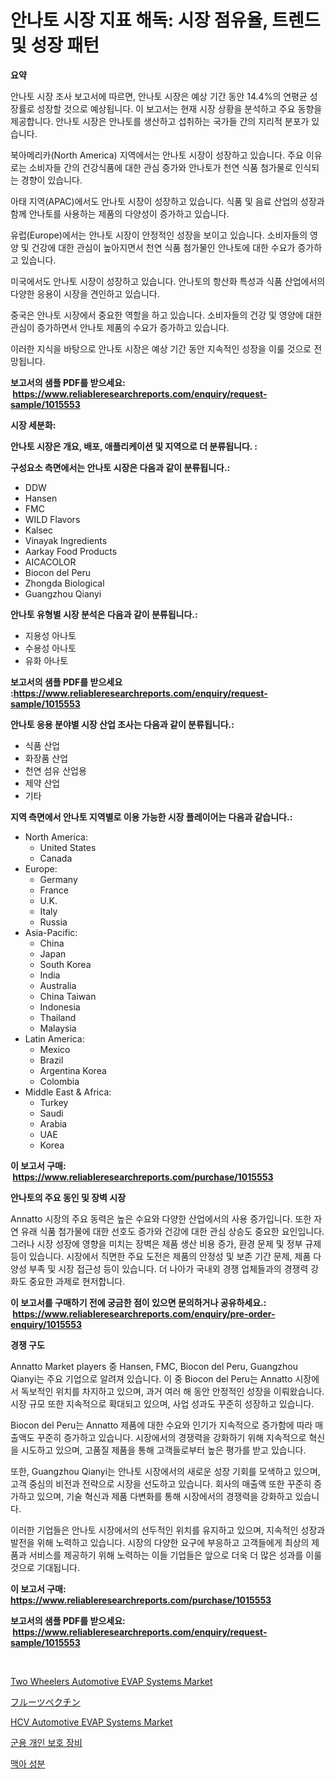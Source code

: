 <p><h1>안나토 시장 지표 해독: 시장 점유율, 트렌드 및 성장 패턴</h1></p><p><strong>요약</strong></p>
<p><p>안나토 시장 조사 보고서에 따르면, 안나토 시장은 예상 기간 동안 14.4%의 연평균 성장률로 성장할 것으로 예상됩니다. 이 보고서는 현재 시장 상황을 분석하고 주요 동향을 제공합니다. 안나토 시장은 안나토를 생산하고 섭취하는 국가들 간의 지리적 분포가 있습니다.</p><p>북아메리카(North America) 지역에서는 안나토 시장이 성장하고 있습니다. 주요 이유로는 소비자들 간의 건강식품에 대한 관심 증가와 안나토가 천연 식품 첨가물로 인식되는 경향이 있습니다.</p><p>아태 지역(APAC)에서도 안나토 시장이 성장하고 있습니다. 식품 및 음료 산업의 성장과 함께 안나토를 사용하는 제품의 다양성이 증가하고 있습니다.</p><p>유럽(Europe)에서는 안나토 시장이 안정적인 성장을 보이고 있습니다. 소비자들의 영양 및 건강에 대한 관심이 높아지면서 천연 식품 첨가물인 안나토에 대한 수요가 증가하고 있습니다.</p><p>미국에서도 안나토 시장이 성장하고 있습니다. 안나토의 항산화 특성과 식품 산업에서의 다양한 응용이 시장을 견인하고 있습니다.</p><p>중국은 안나토 시장에서 중요한 역할을 하고 있습니다. 소비자들의 건강 및 영양에 대한 관심이 증가하면서 안나토 제품의 수요가 증가하고 있습니다.</p><p>이러한 지식을 바탕으로 안나토 시장은 예상 기간 동안 지속적인 성장을 이룰 것으로 전망됩니다.</p></p>
<p><strong>보고서의 샘플 PDF를 받으세요: &nbsp;<a href="https://www.reliableresearchreports.com/enquiry/request-sample/1015553">https://www.reliableresearchreports.com/enquiry/request-sample/1015553</a></strong></p>
<p><strong>시장 세분화:</strong></p>
<p><strong> 안나토 시장은 개요, 배포, 애플리케이션 및 지역으로 더 분류됩니다. :</strong></p>
<p><strong>구성요소 측면에서는 안나토 시장은 다음과 같이 분류됩니다.:</strong></p>
<p><ul><li>DDW</li><li>Hansen</li><li>FMC</li><li>WILD Flavors</li><li>Kalsec</li><li>Vinayak Ingredients</li><li>Aarkay Food Products</li><li>AICACOLOR</li><li>Biocon del Peru</li><li>Zhongda Biological</li><li>Guangzhou Qianyi</li></ul></p>
<p><strong> 안나토 유형별 시장 분석은 다음과 같이 분류됩니다.:</strong></p>
<p><ul><li>지용성 아나토</li><li>수용성 아나토</li><li>유화 아나토</li></ul></p>
<p><strong>보고서의 샘플 PDF를 받으세요 :<a href="https://www.reliableresearchreports.com/enquiry/request-sample/1015553">https://www.reliableresearchreports.com/enquiry/request-sample/1015553</a></strong></p>
<p><strong> 안나토 응용 분야별 시장 산업 조사는 다음과 같이 분류됩니다.:</strong></p>
<p><ul><li>식품 산업</li><li>화장품 산업</li><li>천연 섬유 산업용</li><li>제약 산업</li><li>기타</li></ul></p>
<p><strong>지역 측면에서 안나토 지역별로 이용 가능한 시장 플레이어는 다음과 같습니다.:</strong></p>
<p><ul>
    <li>
        North America:
        <ul>
            <li>United States</li>
            <li>Canada</li>
        </ul>
    </li>
    <li>
        Europe:
        <ul>
            <li>Germany</li>
            <li>France</li>
            <li>U.K.</li>
            <li>Italy</li>
            <li>Russia</li>
        </ul>
    </li>
    <li>
        Asia-Pacific:
        <ul>
            <li>China</li>
            <li>Japan</li>
            <li>South Korea</li>
            <li>India</li>
            <li>Australia</li>
            <li>China Taiwan</li>
            <li>Indonesia</li>
            <li>Thailand</li>
            <li>Malaysia</li>
        </ul>
    </li>
    <li>
        Latin America:
        <ul>
            <li>Mexico</li>
            <li>Brazil</li>
            <li>Argentina Korea</li>
            <li>Colombia</li>
        </ul>
    </li>
    <li>
        Middle East & Africa:
        <ul>
            <li>Turkey</li>
            <li>Saudi</li>
            <li>Arabia</li>
            <li>UAE</li>
            <li>Korea</li>
        </ul>
    </li>
    </ul></p>
<p><strong>이 보고서 구매: &nbsp;<a href="https://www.reliableresearchreports.com/purchase/1015553">https://www.reliableresearchreports.com/purchase/1015553</a></strong></p>
<p><strong>안나토의 주요 동인 및 장벽 시장</strong></p>
<p><p>Annatto 시장의 주요 동력은 높은 수요와 다양한 산업에서의 사용 증가입니다. 또한 자연 유래 식품 첨가물에 대한 선호도 증가와 건강에 대한 관심 상승도 중요한 요인입니다. 그러나 시장 성장에 영향을 미치는 장벽은 제품 생산 비용 증가, 환경 문제 및 정부 규제 등이 있습니다. 시장에서 직면한 주요 도전은 제품의 안정성 및 보존 기간 문제, 제품 다양성 부족 및 시장 접근성 등이 있습니다. 더 나아가 국내외 경쟁 업체들과의 경쟁력 강화도 중요한 과제로 현저합니다.</p></p>
<p><strong>이 보고서를 구매하기 전에 궁금한 점이 있으면 문의하거나 공유하세요.: &nbsp;<a href="https://www.reliableresearchreports.com/enquiry/pre-order-enquiry/1015553">https://www.reliableresearchreports.com/enquiry/pre-order-enquiry/1015553</a></strong></p>
<p><strong>경쟁 구도</strong></p>
<p><p>Annatto Market players 중 Hansen, FMC, Biocon del Peru, Guangzhou Qianyi는 주요 기업으로 알려져 있습니다. 이 중 Biocon del Peru는 Annatto 시장에서 독보적인 위치를 차지하고 있으며, 과거 여러 해 동안 안정적인 성장을 이뤄왔습니다. 시장 규모 또한 지속적으로 확대되고 있으며, 사업 성과도 꾸준히 성장하고 있습니다.</p><p>Biocon del Peru는 Annatto 제품에 대한 수요와 인기가 지속적으로 증가함에 따라 매출액도 꾸준히 증가하고 있습니다. 시장에서의 경쟁력을 강화하기 위해 지속적으로 혁신을 시도하고 있으며, 고품질 제품을 통해 고객들로부터 높은 평가를 받고 있습니다.</p><p>또한, Guangzhou Qianyi는 안나토 시장에서의 새로운 성장 기회를 모색하고 있으며, 고객 중심의 비전과 전략으로 시장을 선도하고 있습니다. 회사의 매출액 또한 꾸준히 증가하고 있으며, 기술 혁신과 제품 다변화를 통해 시장에서의 경쟁력을 강화하고 있습니다.</p><p>이러한 기업들은 안나토 시장에서의 선두적인 위치를 유지하고 있으며, 지속적인 성장과 발전을 위해 노력하고 있습니다. 시장의 다양한 요구에 부응하고 고객들에게 최상의 제품과 서비스를 제공하기 위해 노력하는 이들 기업들은 앞으로 더욱 더 많은 성과를 이룰 것으로 기대됩니다.</p></p>
<p><strong>이 보고서 구매: &nbsp; <a href="https://www.reliableresearchreports.com/purchase/1015553">https://www.reliableresearchreports.com/purchase/1015553</a></strong></p>
<p><strong>보고서의 샘플 PDF를 받으세요: &nbsp;<a href="https://www.reliableresearchreports.com/enquiry/request-sample/1015553">https://www.reliableresearchreports.com/enquiry/request-sample/1015553</a></strong><strong></strong></p>
<p>&nbsp;</p>
<p><p><a href="https://github.com/bobicer/Market-Research-Report-List-2/blob/main/two-wheelers-automotive-evap-systems-market.md">Two Wheelers Automotive EVAP Systems Market</a></p><p><a href="https://medium.com/@catherine10203/%E3%83%95%E3%83%AB%E3%83%BC%E3%83%84%E3%83%9A%E3%82%AF%E3%83%81%E3%83%B3%E5%B8%82%E5%A0%B4%E8%AA%BF%E6%9F%BB%E3%83%AC%E3%83%9D%E3%83%BC%E3%83%88-%E3%81%9D%E3%81%AE%E6%AD%B4%E5%8F%B2%E3%81%A8%E4%BA%88%E6%B8%AC2031%E5%B9%B4%E3%81%BE%E3%81%A7%E3%81%AE2024-a95876bd2537">フルーツペクチン</a></p><p><a href="https://github.com/globismark/Market-Research-Report-List-2/blob/main/hcv-automotive-evap-systems-market.md">HCV Automotive EVAP Systems Market</a></p><p><a href="https://medium.com/@bkszjgzqq1851/%EA%B5%B0%EC%9A%A9-%EA%B0%9C%EC%9D%B8-%EB%B3%B4%ED%98%B8-%EC%9E%A5%EB%B9%84-%EC%8B%9C%EC%9E%A5-%EC%8B%9C%EC%9E%A5-cagr-%EC%8B%9C%EC%9E%A5-%EB%8F%99%ED%96%A5-%EB%B0%8F-%EC%84%B1%EC%9E%A5-%EC%A0%84%EB%9E%B5%EC%97%90-%EB%8C%80%ED%95%9C-%ED%86%B5%EC%B0%B0%EB%A0%A5-2333aa524a51">군용 개인 보호 장비</a></p><p><a href="https://medium.com/@bkszjgzqq1851/%EB%A7%A5%EC%A3%BC-%EC%9B%90%EB%A3%8C-%EC%8B%9C%EC%9E%A5-%EB%B3%B4%EA%B3%A0%EC%84%9C%EB%8A%94-%EC%9D%B4-%EC%8B%9C%EC%9E%A5%EC%9D%98-%EC%B5%9C%EC%8B%A0-%ED%8A%B8%EB%A0%8C%EB%93%9C%EC%99%80-%EC%84%B1%EC%9E%A5-%EA%B8%B0%ED%9A%8C%EB%A5%BC-%EB%B0%9D%ED%98%80%EC%A4%8D%EB%8B%88%EB%8B%A4-0e916f944154">맥아 성분</a></p></p>